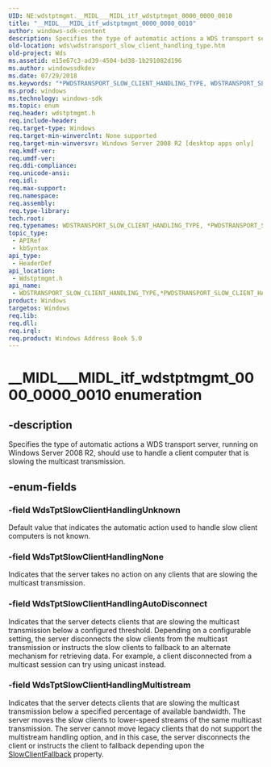 ```yaml
---
UID: NE:wdstptmgmt.__MIDL___MIDL_itf_wdstptmgmt_0000_0000_0010
title: "__MIDL___MIDL_itf_wdstptmgmt_0000_0000_0010"
author: windows-sdk-content
description: Specifies the type of automatic actions a WDS transport server, running on Windows Server 2008 R2, should use to handle a client computer that is slowing the multicast transmission.
old-location: wds\wdstransport_slow_client_handling_type.htm
old-project: Wds
ms.assetid: e15e67c3-ad39-4504-bd38-1b291082d196
ms.author: windowssdkdev
ms.date: 07/29/2018
ms.keywords: "*PWDSTRANSPORT_SLOW_CLIENT_HANDLING_TYPE, WDSTRANSPORT_SLOW_CLIENT_HANDLING_TYPE, WDSTRANSPORT_SLOW_CLIENT_HANDLING_TYPE enumeration [Windows Deployment Services], WDSTRANSPORT_SLOW_CLIENT_HANDLING_TYPE,*PWDSTRANSPORT_SLOW_CLIENT_HANDLING_TYPE, WDSTRANSPORT_SLOW_CLIENT_HANDLING_TYPE,*PWDSTRANSPORT_SLOW_CLIENT_HANDLING_TYPE enumeration [Windows Deployment Services], WdsTptSlowClientHandlingAutoDisconnect, WdsTptSlowClientHandlingMultistream, WdsTptSlowClientHandlingNone, WdsTptSlowClientHandlingUnknown, __MIDL___MIDL_itf_wdstptmgmt_0000_0000_0010, wds.wdstransport_slow_client_handling_type, wdstptmgmt/WDSTRANSPORT_SLOW_CLIENT_HANDLING_TYPE, wdstptmgmt/WdsTptSlowClientHandlingAutoDisconnect, wdstptmgmt/WdsTptSlowClientHandlingMultistream, wdstptmgmt/WdsTptSlowClientHandlingNone, wdstptmgmt/WdsTptSlowClientHandlingUnknown"
ms.prod: windows
ms.technology: windows-sdk
ms.topic: enum
req.header: wdstptmgmt.h
req.include-header: 
req.target-type: Windows
req.target-min-winverclnt: None supported
req.target-min-winversvr: Windows Server 2008 R2 [desktop apps only]
req.kmdf-ver: 
req.umdf-ver: 
req.ddi-compliance: 
req.unicode-ansi: 
req.idl: 
req.max-support: 
req.namespace: 
req.assembly: 
req.type-library: 
tech.root: 
req.typenames: WDSTRANSPORT_SLOW_CLIENT_HANDLING_TYPE, *PWDSTRANSPORT_SLOW_CLIENT_HANDLING_TYPE
topic_type:
 - APIRef
 - kbSyntax
api_type:
 - HeaderDef
api_location:
 - Wdstptmgmt.h
api_name:
 - WDSTRANSPORT_SLOW_CLIENT_HANDLING_TYPE,*PWDSTRANSPORT_SLOW_CLIENT_HANDLING_TYPE
product: Windows
targetos: Windows
req.lib: 
req.dll: 
req.irql: 
req.product: Windows Address Book 5.0
---
```


# __MIDL___MIDL_itf_wdstptmgmt_0000_0000_0010 enumeration


## -description


Specifies the type of automatic actions a WDS transport server, running on Windows Server 2008 R2, should use to handle a client computer that is slowing the multicast transmission.   


## -enum-fields




### -field WdsTptSlowClientHandlingUnknown

Default value that indicates the automatic action used to handle slow client computers is not known.


### -field WdsTptSlowClientHandlingNone

Indicates that the server takes no action on any clients that are slowing the multicast transmission.


### -field WdsTptSlowClientHandlingAutoDisconnect

Indicates that the server detects clients that are slowing the multicast transmission below a configured threshold. Depending on a configurable setting, the server disconnects the slow clients from the multicast transmission or instructs the slow clients to fallback to an alternate mechanism for retrieving data. For example, a client disconnected from a multicast session can try using unicast instead.



### -field WdsTptSlowClientHandlingMultistream

Indicates that the server detects clients that are slowing the multicast transmission below a specified percentage of available bandwidth. The server moves the slow clients to lower-speed streams of the same multicast transmission. The server cannot move legacy clients that do not support the multistream handling option, and in this case, the server disconnects the client or instructs the client to fallback depending upon the <a href="https://msdn.microsoft.com/cce0ba98-382a-45d5-8381-06864061c529">SlowClientFallback</a> property.


